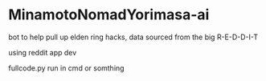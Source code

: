 # MinamotoNomadYorimasa-ai
bot to help pull up elden ring hacks, data sourced from the big R-E-D-D-I-T 

using reddit app dev

fullcode.py run in cmd or somthing 
